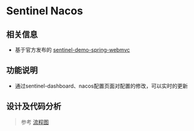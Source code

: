 # Sentinel Nacos

## 相关信息

* 基于官方发布的 [sentinel-demo-spring-webmvc](https://github.com/alibaba/Sentinel/tree/master/sentinel-demo/sentinel-demo-spring-webmvc)

## 功能说明

* 通过sentinel-dashboard、nacos配置页面对配置的修改，可以实时的更新

## 设计及代码分析

> 参考 [流程图](https://www.processon.com/view/64bde108f208ef32d3dfc2a5)

